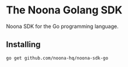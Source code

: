 # The Noona Golang SDK

Noona SDK for the Go programming language.

## Installing

```
go get github.com/noona-hq/noona-sdk-go
```
